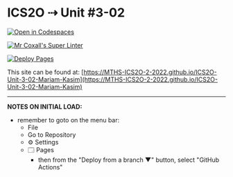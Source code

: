 # ICS2O ⇢ Unit #3-02

[![Open in Codespaces](https://classroom.github.com/assets/launch-codespace-f4981d0f882b2a3f0472912d15f9806d57e124e0fc890972558857b51b24a6f9.svg)](https://classroom.github.com/open-in-codespaces?assignment_repo_id=10731981)

[![Mr Coxall's Super Linter](https://github.com/MTHS-ICS2O-2-2022/ICS2O-Unit-3-02-Mariam-Kasim/workflows/Mr%20Coxall's%20Super%20Linter/badge.svg)](https://github.com/MTHS-ICS2O-2-2022/ICS2O-Unit-3-02-Mariam-Kasim/actions)

[![Deploy Pages](https://github.com/MTHS-ICS2O-2-2022/ICS2O-Unit-3-02-Mariam-Kasim/workflows/Deploy%20Pages/badge.svg)](https://github.com/MTHS-ICS2O-2-2022/ICS2O-Unit-3-02-Mariam-Kasim/actions)

This site can be found at: [https://MTHS-ICS2O-2-2022.github.io/ICS2O-Unit-3-02-Mariam-Kasim](https://MTHS-ICS2O-2-2022.github.io/ICS2O-Unit-3-02-Mariam-Kasim)

---

**NOTES ON INITIAL LOAD:**
- remember to goto on the menu bar:
  - File
  - Go to Repository
  - ⚙ Settings
  - 🗔 Pages
    - then from the "Deploy from a branch ▼" button, select "GitHub Actions"
